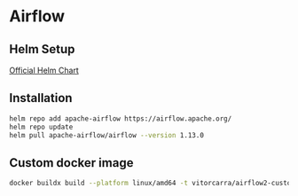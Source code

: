# Airflow

## Helm Setup

[Official Helm Chart](https://artifacthub.io/packages/helm/apache-airflow/airflow)

## Installation

```bash
helm repo add apache-airflow https://airflow.apache.org/
helm repo update
helm pull apache-airflow/airflow --version 1.13.0
```

## Custom docker image

```bash
docker buildx build --platform linux/amd64 -t vitorcarra/airflow2-custom:2.0.1 .
```
